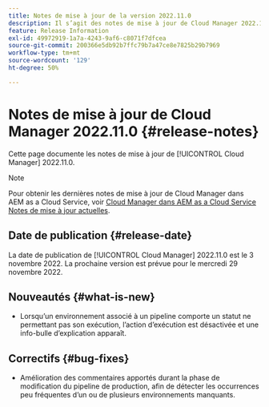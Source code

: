 ```yaml
---
title: Notes de mise à jour de la version 2022.11.0
description: Il s’agit des notes de mise à jour de Cloud Manager 2022.11.0.
feature: Release Information
exl-id: 49972919-1a7a-4243-9af6-c8071f7dfcea
source-git-commit: 200366e5db92b7ffc79b7a47ce8e7825b29b7969
workflow-type: tm+mt
source-wordcount: '129'
ht-degree: 50%

---
```


# Notes de mise à jour de Cloud Manager 2022.11.0 {#release-notes}

Cette page documente les notes de mise à jour de [!UICONTROL Cloud Manager] 2022.11.0.

>[!NOTE]
>
>Pour obtenir les dernières notes de mise à jour de Cloud Manager dans AEM as a Cloud Service, voir [Cloud Manager dans AEM as a Cloud Service Notes de mise à jour actuelles](https://experienceleague.adobe.com/docs/experience-manager-cloud-service/content/implementing/using-cloud-manager/release-notes-cloud-manager/release-notes-cm-current.html?lang=fr).

## Date de publication {#release-date}

La date de publication de [!UICONTROL Cloud Manager] 2022.11.0 est le 3 novembre 2022. La prochaine version est prévue pour le mercredi 29 novembre 2022.

## Nouveautés {#what-is-new}

* Lorsqu’un environnement associé à un pipeline comporte un statut ne permettant pas son exécution, l’action d’exécution est désactivée et une info-bulle d’explication apparaît.

## Correctifs {#bug-fixes}

* Amélioration des commentaires apportés durant la phase de modification du pipeline de production, afin de détecter les occurrences peu fréquentes d’un ou de plusieurs environnements manquants.
